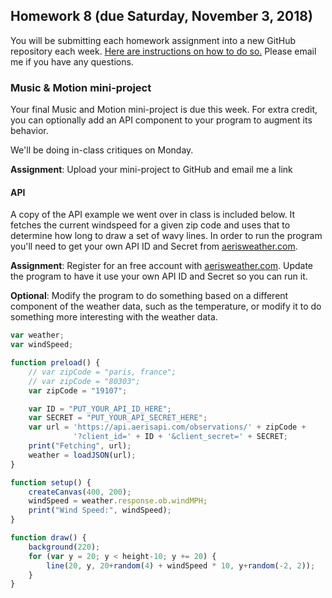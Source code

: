 ## Homework 8 (due Saturday, November 3, 2018)

You will be submitting each homework assignment into a new GitHub repository each week. [Here are instructions on how to do so.](https://github.com/zamfi/github-guide/blob/master/README.md) Please email me if you have any questions.

### Music & Motion mini-project

Your final Music and Motion mini-project is due this week.  For extra credit,
you can optionally add an API component to your program to augment its
behavior.

We'll be doing in-class critiques on Monday.

**Assignment**: Upload your mini-project to GitHub and email me a link

#### API

A copy of the API example we went over in class is included below.  It fetches
the current windspeed for a given zip code and uses that to determine how long
to draw a set of wavy lines.  In order to run the program you'll need to get
your own API ID and Secret from [aerisweather.com](http://aerisweather.com).

**Assignment**: Register for an free account with
[aerisweather.com](http://aerisweather.com). Update the program to have it use your
own API ID and Secret so you can run it.

**Optional**: Modify the program to do something based on a different component
of the weather data, such as the temperature, or modify it to do something more
interesting with the weather data.

```javascript
var weather;
var windSpeed;

function preload() {
    // var zipCode = "paris, france";
    // var zipCode = "80303";
    var zipCode = "19107";

    var ID = "PUT_YOUR_API_ID_HERE";
    var SECRET = "PUT_YOUR_API_SECRET_HERE";
    var url = 'https://api.aerisapi.com/observations/' + zipCode +
              '?client_id=' + ID + '&client_secret=' + SECRET;
    print("Fetching", url);
    weather = loadJSON(url);
}

function setup() {
    createCanvas(400, 200);
    windSpeed = weather.response.ob.windMPH;
    print("Wind Speed:", windSpeed);
}

function draw() {
    background(220);
    for (var y = 20; y < height-10; y += 20) {
        line(20, y, 20+random(4) + windSpeed * 10, y+random(-2, 2));
    }
}
```

